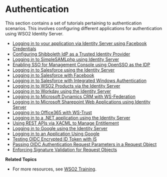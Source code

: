 # Authentication

This section contains a set of tutorials pertaining to authentication
scenarios. This involves configuring different applications for
authentication using WSO2 Identity Server.

-   [Logging in to your application via Identity Server using Facebook
    Credentials](_Logging_in_to_your_application_via_Identity_Server_using_Facebook_Credentials_)
-   [Configuring Shibboleth IdP as a Trusted Identity
    Provider](_Configuring_Shibboleth_IdP_as_a_Trusted_Identity_Provider_)
-   [Logging in to SimpleSAMLphp using Identity
    Server](_Logging_in_to_SimpleSAMLphp_using_Identity_Server_)
-   [Enabling SSO for Management Console using OpenSSO as the
    IDP](_Enabling_SSO_for_Management_Console_using_OpenSSO_as_the_IDP_)
-   [Logging in to Salesforce using the Identity
    Server](_Logging_in_to_Salesforce_using_the_Identity_Server_)
-   [Logging in to Salesforce with
    Facebook](_Logging_in_to_Salesforce_with_Facebook_)
-   [Logging in to Salesforce with Integrated Windows
    Authentication](_Logging_in_to_Salesforce_with_Integrated_Windows_Authentication_)
-   [Logging in to WSO2 Products via the Identity
    Server](_Logging_in_to_WSO2_Products_via_the_Identity_Server_)
-   [Logging in to Workday using the Identity
    Server](_Logging_in_to_Workday_using_the_Identity_Server_)
-   [Logging in to Microsoft Dynamics CRM with
    WS-Federation](_Logging_in_to_Microsoft_Dynamics_CRM_with_WS-Federation_)
-   [Logging in to Microsoft Sharepoint Web Applications using Identity
    Server](_Logging_in_to_Microsoft_Sharepoint_Web_Applications_using_Identity_Server_)
-   [Logging in to Office365 with
    WS-Trust](_Logging_in_to_Office365_with_WS-Trust_)
-   [Logging in to a .NET application using the Identity
    Server](_Logging_in_to_a_.NET_application_using_the_Identity_Server_)
-   [Using REST APIs via XACML to Manage
    Entitlement](_Using_REST_APIs_via_XACML_to_Manage_Entitlement_)
-   [Logging in to Google using the Identity
    Server](_Logging_in_to_Google_using_the_Identity_Server_)
-   [Logging in to an Application Using
    Google](_Logging_in_to_an_Application_Using_Google_)
-   [Testing OIDC Encrypted ID Token with
    IS](_Testing_OIDC_Encrypted_ID_Token_with_IS_)
-   [Passing OIDC Authentication Request Parameters in a Request
    Object](_Passing_OIDC_Authentication_Request_Parameters_in_a_Request_Object_)
-   [Enforcing Signature Validation for Request
    Objects](_Enforcing_Signature_Validation_for_Request_Objects_)

**Related Topics**

-   For more resources, see [WSO2 Training](http://wso2.com/training/).
